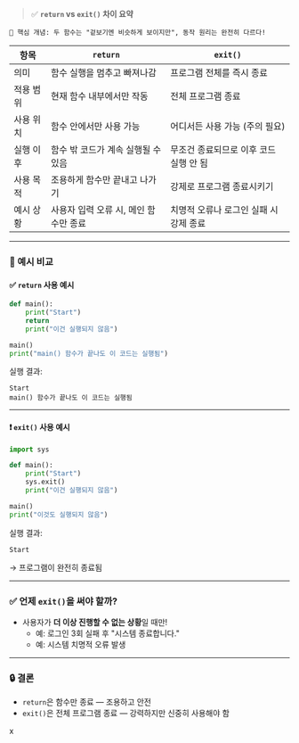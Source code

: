 > ✅ **`return` vs `exit()` 차이 요약**

```
🧠 핵심 개념: 두 함수는 "겉보기엔 비슷하게 보이지만", 동작 원리는 완전히 다르다!
```

| 항목 | `return` | `exit()` |
|------|----------|----------|
| 의미 | 함수 실행을 멈추고 빠져나감 | 프로그램 전체를 즉시 종료 |
| 적용 범위 | 현재 함수 내부에서만 작동 | 전체 프로그램 종료 |
| 사용 위치 | 함수 안에서만 사용 가능 | 어디서든 사용 가능 (주의 필요) |
| 실행 이후 | 함수 밖 코드가 계속 실행될 수 있음 | 무조건 종료되므로 이후 코드 실행 안 됨 |
| 사용 목적 | 조용하게 함수만 끝내고 나가기 | 강제로 프로그램 종료시키기 |
| 예시 상황 | 사용자 입력 오류 시, 메인 함수만 종료 | 치명적 오류나 로그인 실패 시 강제 종료 |

---

### 📌 예시 비교

#### ✅ `return` 사용 예시

```python
def main():
    print("Start")
    return
    print("이건 실행되지 않음")

main()
print("main() 함수가 끝나도 이 코드는 실행됨")
```

실행 결과:
```
Start
main() 함수가 끝나도 이 코드는 실행됨
```

---

#### ❗ `exit()` 사용 예시

```python
import sys

def main():
    print("Start")
    sys.exit()
    print("이건 실행되지 않음")

main()
print("이것도 실행되지 않음")
```

실행 결과:
```
Start
```

→ 프로그램이 완전히 종료됨

---

### ✅ 언제 `exit()`을 써야 할까?

- 사용자가 **더 이상 진행할 수 없는 상황**일 때만!
  - 예: 로그인 3회 실패 후 "시스템 종료합니다."
  - 예: 시스템 치명적 오류 발생

---

### 🔒 결론

- `return`은 함수만 종료 — 조용하고 안전
- `exit()`은 전체 프로그램 종료 — 강력하지만 신중히 사용해야 함

x
